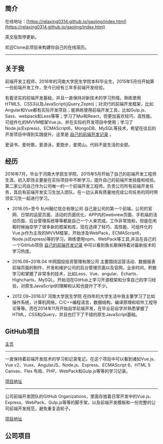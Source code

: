 简介
---

在线地址：[https://relaxing0314.github.io/gaojing/index.html](https://relaxing0314.github.io/gaojing/index.html)

英文版暂停更新。

欢迎Clone此项目来构建你自己的在线简历。

---

关于我
---

前端开发工程师，2016年的河南大学民生学院本科毕业生，2015年5月份开始第一份前端开发工作，至今已经有三年多前端开发经验。

有着坚实的前端开发基础，并且一直保持对新技术的学习热情。熟练使用HTML5、CSS3以及JavaScript(jQuery,Zepto)；对流行的前端开发框架，比如Angular和Vue都有实际开发项目；能熟练使用前端开发工具，比如Gulp.js、Sass、webpack和Less等等；学习了Mui和React，但更加喜欢轻巧、高性能、可组件化的MVVM框架Vue.js，并在实际的开发项目中使用；学习了Node.js(Express)、ECMAScript6，MongoDB、MySQL等技术，希望在往后的开发项目中得到实践提升。这里是 [自己的前端开发记录](https://github.com/relaxing0314/studynode) 。

爱读书，爱听歌，爱游泳，爱跑步，爱爬山。代码不是生活的全部。

经历
---

2016年7月，毕业于河南大学民生学院，2015年5月开始了自己的前端开发工程师生涯。初入职场主要是在实际项目中不断学习，提升自己的前端开发技能和经验。第二家公司自己作为公司唯一的一个前端开发工程师，负责公司所有前端开发任务，其后有前端开发实习生加入团队，在一边认真有质量地完成公司任务的同时带领实习生一起进行学习。

* 2018.05~至今 杭州融亿信合有限公司 自己是公司的第一个前端，公司的官网、日常的运营页面、活动的页面优化、APP内的webview页面、手机端的活动页面、后台管理系统等等都是自己一个人来完成。工作非常饱和，但是在闲暇时候抽空学了很多新的框架和库，现在选择了轻巧、高性能、可组件化的Vue.js作为主攻的MVVM框架，开始涉及WebPack，ECMAScript6，Node.js(Express)等的学习，熟练使用npm、WebPack等工具,并且在自己的一个GitHub项目 [自己的前端开发记录](https://github.com/relaxing0314/studynode) 中可以看到我长期保持着对最新技术的学习热度。

* 2016.09~2018.04 中网国投投资管理有限公司 主要围绕运营活动、数据报表前端页面的制作，开发和维护公司的后台管理页面以及官网。业余时间，积极学习和掌握了非常多的技术，比如Less、Vue、angular、Echarts、Highcharts、MySQL。开始泡在GitHub上学习开源框架和分享自己的学习经验，对原生JavaScript的理解和认知也提升了不少。

* 2012.09~2016.07 河南大学民生学院 在四年的大学生活中我主要学习了比如操作系统，计算机网络，C/C++编程语言，数据结构，编译原理和软件工程导论等等。而在2014年11月开始自学前端开发，在毕业前自学并熟悉掌握了HTML，CSS和jQuery，并且也打下了不错的原生JavaScript基础。

GitHub项目
---
[主页](https://relaxing0314.github.io/gaojing/index.html)

---

一直保持着前端开发技术的学习和记录笔记，在这个项目中可以看到诸如Vue.js、Vue v2、Vuex、AngularJS、Node.js、Express、ECMAScript 6、HTML 5 Canvas、Flex 布局、PHP、WebPack和Gulp.js等等的学习记录。

[项目地址](https://github.com/relaxing0314/studynode)

---

公司前端开发团队的GitHub Organizations，里面存放着日常开发中的Vue.js、Express、WebPack、Gulp.js等等的脚手架，以及前端开发模板和一份完整的公司前端开发规范，避免重复造轮子。

[项目地址](https://github.com/relaxing0314/template)

公司项目
---

